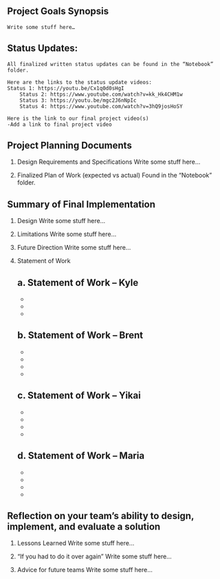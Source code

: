 ## Project Goals Synopsis
	Write some stuff here…


## Status Updates:
	All finalized written status updates can be found in the “Notebook” folder.
	
	Here are the links to the status update videos:
	Status 1: https://youtu.be/Cx1q0d0sHgI
    	Status 2: https://www.youtube.com/watch?v=kk_Hk4CHM1w
    	Status 3: https://youtu.be/mgc2J6nNpIc
    	Status 4: https://www.youtube.com/watch?v=3hQ9josHoSY

	Here is the link to our final project video(s)
	-Add a link to final project video

## Project Planning Documents
1.	Design Requirements and Specifications
	Write some stuff here…

2.	Finalized Plan of Work (expected vs actual)
	Found in the “Notebook” folder.

## Summary of Final Implementation
1.	Design
	Write some stuff here…

2.	Limitations
	Write some stuff here…

3.	Future Direction
	Write some stuff here…

4.	Statement of Work

    a.	Statement of Work – Kyle
	-
	-
	-
	-
	
    b.	Statement of Work – Brent
	-
	-
	-
	-
	-
	

    c.	Statement of Work – Yikai
	-
	-
	-
	-
	-

    d.	Statement of Work – Maria
	-
	-
	-
	-
	-

## Reflection on your team’s ability to design, implement, and evaluate a solution
1.	Lessons Learned
Write some stuff here…

2.	“If you had to do it over again”
Write some stuff here…

3.	Advice for future teams
Write some stuff here…

